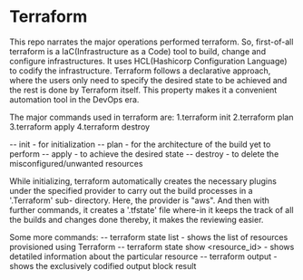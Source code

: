 # Terraform

This repo narrates the major operations performed terraform. So, first-of-all terraform is a IaC(Infrastructure as a Code) tool to build, change and configure
infrastructures. It uses HCL(Hashicorp Configuration Language) to codify the infrastructure. Terraform follows a declarative approach, where the users only need 
to specify the desired state to be achieved and the rest is done by Terraform itself. This property makes it a convenient automation tool in the DevOps era. 

The major commands used in terraform are:
1.terraform init
2.terraform plan
3.terraform apply
4.terraform destroy

-- init - for initialization
-- plan - for the architecture of the build yet to perform
-- apply - to achieve the desired state
-- destroy - to delete the misconfigured/unwanted resources

  While initializing, terraform automatically creates the necessary plugins under the specified provider to carry out the build processes in a '.Terraform' sub-
 directory. Here, the provider is "aws". And then with further commands, it creates a '.tfstate' file where-in it keeps the track of all the builds and 
 changes done thereby, it makes the reviewing easier.

Some more commands:
-- terraform state list - shows the list of resources provisioned using Terraform
-- terraform state show <resource_id> - shows detatiled information about the particular resource
-- terraform output - shows the exclusively codified output block result
